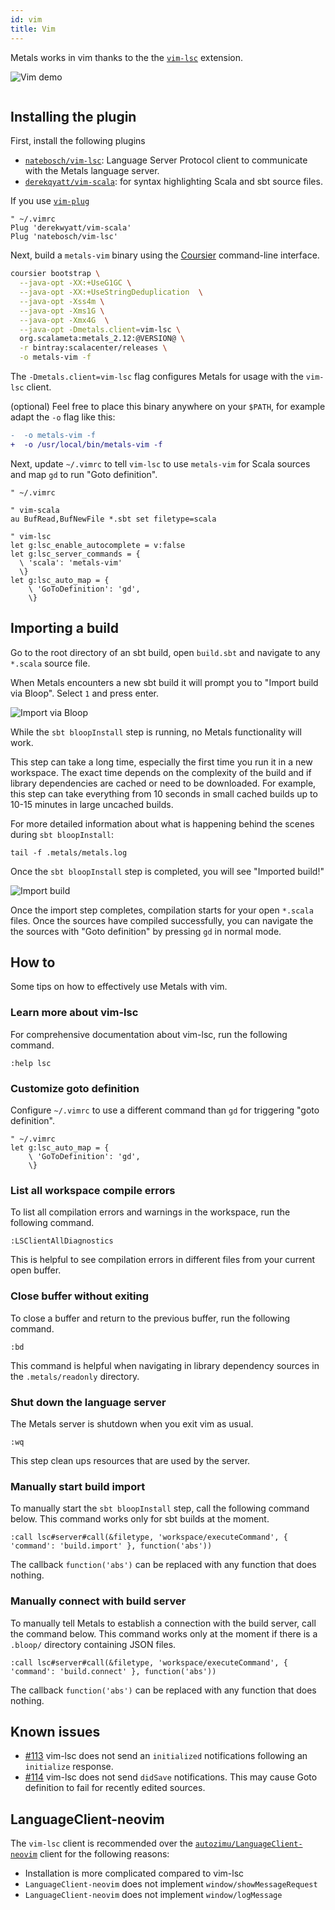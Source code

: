 ```yaml
---
id: vim
title: Vim
---
```


Metals works in vim thanks to the the
[`vim-lsc`](https://github.com/natebosch/vim-lsc/) extension.

![Vim demo](../assets/vim-demo.gif)

```scala mdoc:requirements

```

## Installing the plugin

First, install the following plugins

- [`natebosch/vim-lsc`](https://github.com/natebosch/vim-lsc/): Language Server
  Protocol client to communicate with the Metals language server.
- [`derekqyatt/vim-scala`](https://github.com/derekwyatt/vim-scala): for syntax
  highlighting Scala and sbt source files.

If you use [`vim-plug`](https://github.com/junegunn/vim-plug)

```vim
" ~/.vimrc
Plug 'derekwyatt/vim-scala'
Plug 'natebosch/vim-lsc'
```

Next, build a `metals-vim` binary using the
[Coursier](https://github.com/coursier/coursier) command-line interface.

```sh
coursier bootstrap \
  --java-opt -XX:+UseG1GC \
  --java-opt -XX:+UseStringDeduplication  \
  --java-opt -Xss4m \
  --java-opt -Xms1G \
  --java-opt -Xmx4G  \
  --java-opt -Dmetals.client=vim-lsc \
  org.scalameta:metals_2.12:@VERSION@ \
  -r bintray:scalacenter/releases \
  -o metals-vim -f
```

The `-Dmetals.client=vim-lsc` flag configures Metals for usage with the
`vim-lsc` client.

(optional) Feel free to place this binary anywhere on your `$PATH`, for example
adapt the `-o` flag like this:

```diff
-  -o metals-vim -f
+  -o /usr/local/bin/metals-vim -f
```

Next, update `~/.vimrc` to tell `vim-lsc` to use `metals-vim` for Scala sources
and map `gd` to run "Goto definition".

```vim
" ~/.vimrc

" vim-scala
au BufRead,BufNewFile *.sbt set filetype=scala

" vim-lsc
let g:lsc_enable_autocomplete = v:false
let g:lsc_server_commands = {
  \ 'scala': 'metals-vim'
  \}
let g:lsc_auto_map = {
    \ 'GoToDefinition': 'gd',
    \}
```

## Importing a build

Go to the root directory of an sbt build, open `build.sbt` and navigate to any
`*.scala` source file.

When Metals encounters a new sbt build it will prompt you to "Import build via
Bloop". Select `1` and press enter.

![Import via Bloop](../assets/vim-import-via-bloop.gif)

While the `sbt bloopInstall` step is running, no Metals functionality will work.

This step can take a long time, especially the first time you run it in a new
workspace. The exact time depends on the complexity of the build and if library
dependencies are cached or need to be downloaded. For example, this step can
take everything from 10 seconds in small cached builds up to 10-15 minutes in
large uncached builds.

For more detailed information about what is happening behind the scenes during
`sbt bloopInstall`:

```
tail -f .metals/metals.log
```

Once the `sbt bloopInstall` step is completed, you will see "Imported build!"

![Import build](../assets/vim-imported-build.png)

Once the import step completes, compilation starts for your open `*.scala`
files. Once the sources have compiled successfully, you can navigate the the
sources with "Goto definition" by pressing `gd` in normal mode.

## How to

Some tips on how to effectively use Metals with vim.

### Learn more about vim-lsc

For comprehensive documentation about vim-lsc, run the following command.

```vim
:help lsc
```

### Customize goto definition

Configure `~/.vimrc` to use a different command than `gd` for triggering "goto
definition".

```vim
" ~/.vimrc
let g:lsc_auto_map = {
    \ 'GoToDefinition': 'gd',
    \}
```

### List all workspace compile errors

To list all compilation errors and warnings in the workspace, run the following
command.

```vim
:LSClientAllDiagnostics
```

This is helpful to see compilation errors in different files from your current
open buffer.

### Close buffer without exiting

To close a buffer and return to the previous buffer, run the following command.

```vim
:bd
```

This command is helpful when navigating in library dependency sources in the
`.metals/readonly` directory.

### Shut down the language server

The Metals server is shutdown when you exit vim as usual.

```vim
:wq
```

This step clean ups resources that are used by the server.

### Manually start build import

To manually start the `sbt bloopInstall` step, call the following command below.
This command works only for sbt builds at the moment.

```vim
:call lsc#server#call(&filetype, 'workspace/executeCommand', { 'command': 'build.import' }, function('abs'))
```

The callback `function('abs')` can be replaced with any function that does
nothing.

### Manually connect with build server

To manually tell Metals to establish a connection with the build server, call
the command below. This command works only at the moment if there is a `.bloop/`
directory containing JSON files.

```vim
:call lsc#server#call(&filetype, 'workspace/executeCommand', { 'command': 'build.connect' }, function('abs'))
```

The callback `function('abs')` can be replaced with any function that does
nothing.

## Known issues

- [#113](https://github.com/natebosch/vim-lsc/issues/113) vim-lsc does not send
  an `initialized` notifications following an `initialize` response.
- [#114](https://github.com/natebosch/vim-lsc/issues/114) vim-lsc does not send
  `didSave` notifications. This may cause Goto definition to fail for recently
  edited sources.

## LanguageClient-neovim

The `vim-lsc` client is recommended over the
[`autozimu/LanguageClient-neovim`](https://github.com/autozimu/LanguageClient-neovim/)
client for the following reasons:

- Installation is more complicated compared to vim-lsc
- `LanguageClient-neovim` does not implement `window/showMessageRequest`
- `LanguageClient-neovim` does not implement `window/logMessage`
